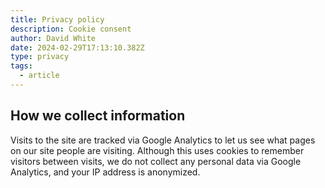 ```yaml
---
title: Privacy policy
description: Cookie consent
author: David White
date: 2024-02-29T17:13:10.382Z
type: privacy
tags:
  - article
---
```

## How we collect information

Visits to the site are tracked via Google Analytics to let us see what pages on our site people are visiting. Although this uses cookies to remember visitors between visits, we do not collect any personal data via Google Analytics, and your IP address is anonymized.
